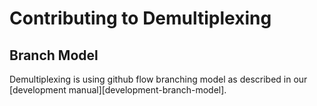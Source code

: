 # Contributing to Demultiplexing

## Branch Model

Demultiplexing is using github flow branching model as described in our [development manual][development-branch-model].

